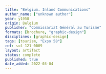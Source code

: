```yaml
---
title: "Belgium. Inland Communications"
author_name: ["unknown author"]
year: y1958
origin: Belgium
publisher: "Commissariat Général au Turisme"
formats: [brochure, "graphic-design"]
disciplines: [graphic-design]
tags: [tourism, "Expo 58"]
ref: sol-121-0009
layout: artifact
status: complete
published: true
date_added: 2022-03-04
---
```

